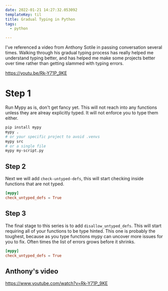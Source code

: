 ```yaml
---
date: 2022-01-21 14:27:32.053092
templateKey: til
title: Gradual Typing in Python
tags:
  - python

---
```


I've referenced a video from Anthony Sotile in passing conversation several
times.  Walking through his gradual typing process has really helped me
understand typing better, and has helped me make some projects better over time
rather than getting slammed with typing errors.

https://youtu.be/Rk-Y71P_9KE

# Step 1

Run Mypy as is, don't get fancy yet.  This will not reach into any functions
unless they are alreay explicitly typed.  It will not enforce you to type them
either.

``` bash
pip install mypy
mypy .
# or your specific project to avoid .venvs
mypy src
# or a single file
mypy my-script.py
```

## Step 2

Next we will add `check-untyped-defs`, this will start checking inside
functions that are not typed.

``` toml
[mypy]
check_untyped_defs = True
```

## Step 3

The final stage to this series is to add `disallow_untyped_defs`.  This will
start requiring all of your functions to be type hinted.  This one is probably
the toughest, because as you type functions mypy can uncover more issues for
you to fix.  Often times the list of errors grows before it shrinks.

``` toml
[mypy]
check_untyped_defs = True
```

## Anthony's video

https://www.youtube.com/watch?v=Rk-Y71P_9KE

